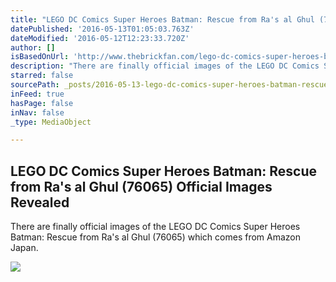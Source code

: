 ```yaml
---
title: "LEGO DC Comics Super Heroes Batman: Rescue from Ra's al Ghul (76065) Official Images Revealed"
datePublished: '2016-05-13T01:05:03.763Z'
dateModified: '2016-05-12T12:23:33.720Z'
author: []
isBasedOnUrl: 'http://www.thebrickfan.com/lego-dc-comics-super-heroes-batman-rescue-from-ras-al-ghul-76065-official-images-revealed/'
description: "There are finally official images of the LEGO DC Comics Super Heroes Batman: Rescue from Ra's al Ghul (76065) which comes from Amazon Japan."
starred: false
sourcePath: _posts/2016-05-13-lego-dc-comics-super-heroes-batman-rescue-from-ras-al-ghul.md
inFeed: true
hasPage: false
inNav: false
_type: MediaObject

---
```

<article style=""><h1>LEGO DC Comics Super Heroes Batman: Rescue from Ra's al Ghul (76065) Official Images Revealed</h1><p>There are finally official images of the LEGO DC Comics Super Heroes Batman: Rescue from Ra's al Ghul (76065) which comes from Amazon Japan.</p><img src="https://farm8.staticflickr.com/7494/26930725816_e272496e0a.jpg" /></article>
